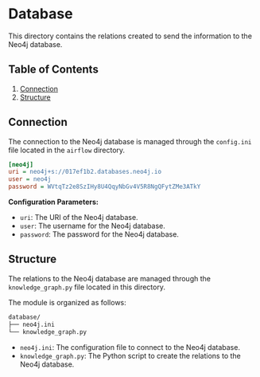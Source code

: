 # Database

This directory contains the relations created to send the information to the Neo4j database.

## Table of Contents
1. [Connection](#connection)
2. [Structure](#structure)

## Connection

The connection to the Neo4j database is managed through the `config.ini` file located in the `airflow` directory.

```ini
[neo4j]
uri = neo4j+s://017ef1b2.databases.neo4j.io
user = neo4j
password = WVtqTz2e8SzIHy8U4QqyNbGv4V5R8NgQFytZMe3ATkY
```

**Configuration Parameters:**
- `uri`: The URI of the Neo4j database.
- `user`: The username for the Neo4j database.
- `password`: The password for the Neo4j database.

## Structure

The relations to the Neo4j database are managed through the `knowledge_graph.py` file located in this directory. 

The module is organized as follows:

```bash
database/
├── neo4j.ini
└── knowledge_graph.py
```

- `neo4j.ini`: The configuration file to connect to the Neo4j database.
- `knowledge_graph.py`: The Python script to create the relations to the Neo4j database.